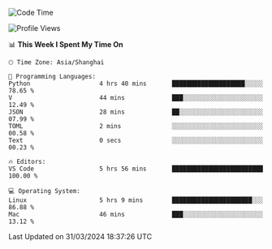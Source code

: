 <!--START_SECTION:waka-->
![Code Time](http://img.shields.io/badge/Code%20Time-375%20hrs%2046%20mins-blue)

![Profile Views](http://img.shields.io/badge/Profile%20Views-11-blue)

📊 **This Week I Spent My Time On** 

```text
🕑︎ Time Zone: Asia/Shanghai

💬 Programming Languages: 
Python                   4 hrs 40 mins       ████████████████████░░░░░   78.65 % 
V                        44 mins             ███░░░░░░░░░░░░░░░░░░░░░░   12.49 % 
JSON                     28 mins             ██░░░░░░░░░░░░░░░░░░░░░░░   07.99 % 
TOML                     2 mins              ░░░░░░░░░░░░░░░░░░░░░░░░░   00.58 % 
Text                     0 secs              ░░░░░░░░░░░░░░░░░░░░░░░░░   00.23 % 

🔥 Editors: 
VS Code                  5 hrs 56 mins       █████████████████████████   100.00 % 

💻 Operating System: 
Linux                    5 hrs 9 mins        ██████████████████████░░░   86.88 % 
Mac                      46 mins             ███░░░░░░░░░░░░░░░░░░░░░░   13.12 % 
```


 Last Updated on 31/03/2024 18:37:26 UTC
<!--END_SECTION:waka-->
